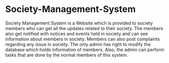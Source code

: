 # Society-Management-System
Society Management System is a Website which is provided to society members who can get all the updates related to their society. The members also get notified with notices and events held in society and  can see information about members in society. Members can also post complaints regarding any  issue in society. The only admin has right to modify the database which holds information of  members. Also, the admin can perform tasks that are done by the normal members of this  system.
